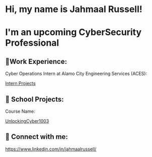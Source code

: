 # Hi, my name is Jahmaal Russell!
# I'm an upcoming CyberSecurity Professional

## 🏅Work Experience:
Cyber Operations Intern at Alamo City Engineering Services (ACES):

[Intern Projects](https://github.com/jahmaalrussell/Cyber-Security-Projects)

## 🏫 School Projects:
Course Name:

[UnlockingCyber1003](https://github.com/jahmaalrussell/UnlockingCyber-1003)

## 📲 Connect with me:
https://www.linkedin.com/in/jahmaalrussell/
